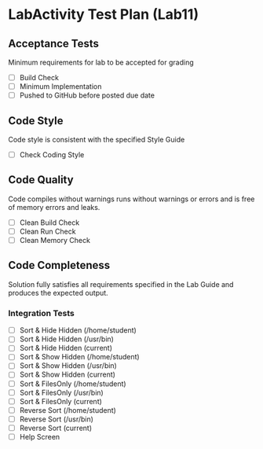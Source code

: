 # LabActivity Test Plan (Lab11)
## Acceptance Tests
Minimum requirements for lab to be accepted for grading
- [ ] Build Check
- [ ] Minimum Implementation
- [ ] Pushed to GitHub before posted due date

## Code Style
Code style is consistent with the specified Style Guide
- [ ] Check Coding Style

## Code Quality
Code compiles without warnings runs without warnings or errors and is free of memory errors and leaks.
- [ ] Clean Build Check
- [ ] Clean Run Check
- [ ] Clean Memory Check

## Code Completeness
Solution fully satisfies all requirements specified in the Lab Guide and produces the expected output.

### Integration Tests
- [ ] Sort & Hide Hidden (/home/student)
- [ ] Sort & Hide Hidden (/usr/bin)
- [ ] Sort & Hide Hidden (current)
- [ ] Sort & Show Hidden (/home/student)
- [ ] Sort & Show Hidden (/usr/bin)
- [ ] Sort & Show Hidden (current)
- [ ] Sort & FilesOnly (/home/student)
- [ ] Sort & FilesOnly (/usr/bin)
- [ ] Sort & FilesOnly (current)
- [ ] Reverse Sort (/home/student)
- [ ] Reverse Sort (/usr/bin)
- [ ] Reverse Sort (current)
- [ ] Help Screen
